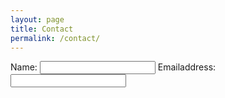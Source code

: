 ```yaml
---
layout: page
title: Contact
permalink: /contact/
---
```

<form>
Name: <input type="text">
Emailaddress: <input type="text">
</form>